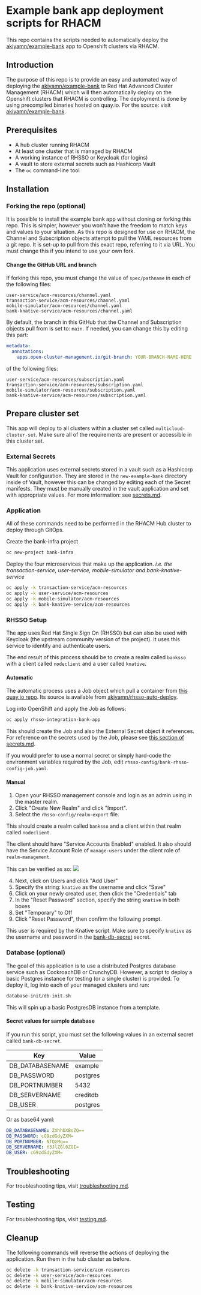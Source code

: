 # Example bank app deployment scripts for RHACM
This repo contains the scripts needed to automatically deploy the [akiyamn/example-bank](https://github.com/akiyamn/example-bank) app to Openshift clusters via RHACM.

## Introduction
The purpose of this repo is to provide an easy and automated way of deploying the [akiyamn/example-bank](https://github.com/akiyamn/example-bank) to Red Hat Advanced Cluster Management (RHACM) which will then automatically deploy on the Openshift clusters that RHACM is controlling. The deployment is done by using precompiled binaries hosted on quay.io. For the source: visit [akiyamn/example-bank](https://github.com/akiyamn/example-bank).

## Prerequisites
- A hub cluster running RHACM
- At least one cluster that is managed by RHACM
- A working instance of RHSSO or Keycloak (for logins)
- A vault to store external secrets such as Hashicorp Vault
- The `oc` command-line tool

## Installation

### Forking the repo (optional)
It is possible to install the example bank app without cloning or forking this repo. This is simpler, however you won't have the freedom to match keys and values to your situation. As this repo is designed for use on RHACM, the Channel and Subscription objects attempt to pull the YAML resources from a git repo. It is set-up to pull from this exact repo, referring to it via URL. You must change this if you intend to use your own fork.

#### Change the GitHub URL and branch
If forking this repo, you must change the value of `spec/pathname` in each of the following files:
```
user-service/acm-resources/channel.yaml
transaction-service/acm-resources/channel.yaml
mobile-simulator/acm-resources/channel.yaml
bank-knative-service/acm-resources/channel.yaml
```
By default, the branch in this GitHub that the Channel and Subscription objects pull from is set to: `main`.
If needed, you can change this by editing this part:
```yaml
metadata:
  annotations:
    apps.open-cluster-management.io/git-branch: YOUR-BRANCH-NAME-HERE
```
of the following files:
```
user-service/acm-resources/subscription.yaml
transaction-service/acm-resources/subscription.yaml
mobile-simulator/acm-resources/subscription.yaml
bank-knative-service/acm-resources/subscription.yaml
```

## Prepare cluster set
This app will deploy to all clusters within a cluster set called `multicloud-cluster-set`.
Make sure all of the requirements are present or accessible in this cluster set. 

### External Secrets
This application uses external secrets stored in a vault such as a Hashicorp Vault for configuration.
They are stored in the `new-example-bank` directory inside of Vault, however this can be changed by editing each of the Secret manifests.
They must be manually created in the vault application and set with appropriate values.
For more information: see [secrets.md](secrets.md).

### Application

All of these commands need to be performed in the RHACM Hub cluster to deploy through GitOps.

Create the bank-infra project
```bash
oc new-project bank-infra
```

Deploy the four microservices that make up the application.
*i.e. the transaction-service, user-service, mobile-simulator and bank-knative-service*

```bash
oc apply -k transaction-service/acm-resources
oc apply -k user-service/acm-resources
oc apply -k mobile-simulator/acm-resources
oc apply -k bank-knative-service/acm-resources
```

### RHSSO Setup
The app uses Red Hat Single Sign On (RHSSO) but can also be used with Keycloak (the upstream community version of the project). It uses this service to identify and authenticate users.

The end result of this process should be to create a realm called `banksso` with a client called `nodeclient` and a user called `knative`.

#### Automatic
The automatic process uses a Job object which pull a container from [this quay.io repo](https://quay.io/repository/alexocc/bank-rhsso-config). Its source is available from [akiyamn/rhsso-auto-deploy](https://github.com/akiyamn/rhsso-auto-deploy).

Log into OpenShift and apply the Job as follows:
```bash
oc apply rhsso-integration-bank-app
```
This should create the Job and also the External Secret object it references. For reference on the secrets used by the Job, please see [this section of secrets.md](secrets.md#bank-rhsso-secrets).

If you would prefer to use a normal secret or simply hard-code the environment variables required by the Job, edit `rhsso-config/bank-rhsso-config-job.yaml`.

#### Manual

1. Open your RHSSO management console and login as an admin using in the master realm.
2. Click "Create New Realm" and click "Import".
3. Select the `rhsso-config/realm-export` file.

This should create a realm called `banksso` and a client within that realm called `nodeclient`.

The client should have "Service Accounts Enabled" enabled. It also should have the Service Account Role of `manage-users` under the client role of `realm-management`.

This can be verified as so:
![](https://i.imgur.com/ysWVq7g.png)

4. Next, click on Users and click "Add User"
5. Specify the string: `knative` as the username and click "Save"
6. Click on your newly created user, then click the "Credentials" tab
7. In the "Reset Password" section, specify the string `knative` in both boxes
8. Set "Temporary" to Off
9. Click "Reset Password", then confirm the following prompt.

This user is required by the Knative script. Make sure to specify `knative` as the username and password in the [bank-db-secret](secrets.md/#bank-db-secret) secret.

### Database (optional)
The goal of this application is to use a distributed Postgres database service such as CockroachDB or CrunchyDB. However, a script to deploy a basic Postgres instance for testing (or a single cluster) is provided. To deploy it, log into each of your managed clusters and run:

```bash
database-init/db-init.sh
```

This will spin up a basic PostgresDB instance from a template. 

#### Secret values for sample database
If you run this script, you must set the following values in an external secret called `bank-db-secret`.

|Key|Value|
|-|-|
|DB_DATABASENAME|example|
|DB_PASSWORD|postgres|
|DB_PORTNUMBER|5432|
|DB_SERVERNAME|creditdb|
|DB_USER|postgres|

Or as base64 yaml:

```yaml
DB_DATABASENAME: ZXhhbXBsZQ==
DB_PASSWORD: cG9zdGdyZXM=
DB_PORTNUMBER: NTQzMg==
DB_SERVERNAME: Y3JlZGl0ZGI=
DB_USER: cG9zdGdyZXM=
```

## Troubleshooting
For troubleshooting tips, visit [troubleshooting.md](troubleshooting.md).

## Testing
For troubleshooting tips, visit [testing.md](testing.md).

## Cleanup

The following commands will reverse the actions of deploying the application. Run them in the hub cluster as before.

```bash
oc delete -k transaction-service/acm-resources
oc delete -k user-service/acm-resources
oc delete -k mobile-simulator/acm-resources
oc delete -k bank-knative-service/acm-resources
```
